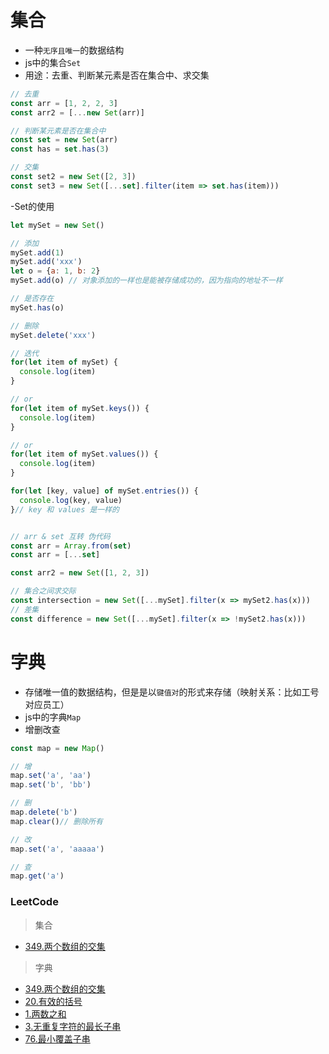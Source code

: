 # 集合

- 一种`无序且唯一`的数据结构
- js中的集合`Set`
- 用途：去重、判断某元素是否在集合中、求交集

``` javascript
// 去重
const arr = [1, 2, 2, 3]
const arr2 = [...new Set(arr)]

// 判断某元素是否在集合中
const set = new Set(arr)
const has = set.has(3)

// 交集
const set2 = new Set([2, 3])
const set3 = new Set([...set].filter(item => set.has(item)))
```

-Set的使用

``` javascript
let mySet = new Set()

// 添加
mySet.add(1)
mySet.add('xxx')
let o = {a: 1, b: 2}
mySet.add(o) // 对象添加的一样也是能被存储成功的，因为指向的地址不一样

// 是否存在
mySet.has(o)

// 删除
mySet.delete('xxx')

// 迭代
for(let item of mySet) {
  console.log(item)
}

// or
for(let item of mySet.keys()) {
  console.log(item)
}

// or
for(let item of mySet.values()) {
  console.log(item)
}

for(let [key, value] of mySet.entries()) {
  console.log(key, value)
}// key 和 values 是一样的


// arr & set 互转 伪代码
const arr = Array.from(set)
const arr = [...set]

const arr2 = new Set([1, 2, 3])

// 集合之间求交际
const intersection = new Set([...mySet].filter(x => mySet2.has(x)))
// 差集
const difference = new Set([...mySet].filter(x => !mySet2.has(x)))
```

# 字典

- 存储唯一值的数据结构，但是是以`键值对`的形式来存储（映射关系：比如工号对应员工）
- js中的字典`Map`
- 增删改查

``` javascript
const map = new Map()

// 增
map.set('a', 'aa')
map.set('b', 'bb')

// 删
map.delete('b')
map.clear()// 删除所有

// 改
map.set('a', 'aaaaa')

// 查
map.get('a')
```

### LeetCode

> 集合

- [349.两个数组的交集](https://leetcode-cn.com/problems/intersection-of-two-arrays)

> 字典

- [349.两个数组的交集](https://leetcode-cn.com/problems/intersection-of-two-arrays)
- [20.有效的括号](https://leetcode-cn.com/problems/valid-parentheses)
- [1.两数之和](https://leetcode-cn.com/problems/two-sum)
- [3.无重复字符的最长子串](https://leetcode-cn.com/problems/longest-substring-without-repeating-characters)
- [76.最小覆盖子串](https://leetcode-cn.com/problems/minimum-window-substring)
